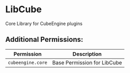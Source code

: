 # LibCube
Core Library for CubeEngine plugins

## Additional Permissions:

| Permission | Description |
| --- | --- |
| `cubeengine.core` | Base Permission for LibCube |
